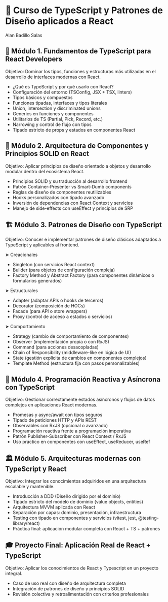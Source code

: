 # 🚀 Curso de TypeScript y Patrones de Diseño aplicados a React

Alan Badillo Salas

## 🧩 Módulo 1. Fundamentos de TypeScript para React Developers

Objetivo: Dominar los tipos, funciones y estructuras más utilizadas en el desarrollo de interfaces modernas con React.
* ¿Qué es TypeScript y por qué usarlo con React?
* Configuración del entorno (TSConfig, JSX + TSX, linters)
* Tipos básicos y compuestos
* Funciones tipadas, interfaces y tipos literales
* Union, intersection y discriminated unions
* Generics en funciones y componentes
* Utilitarios de TS (Partial, Pick, Record, etc.)
* Narrowing y control de flujo con tipos
* Tipado estricto de props y estados en componentes React

## 🧱 Módulo 2. Arquitectura de Componentes y Principios SOLID en React

Objetivo: Aplicar principios de diseño orientado a objetos y desarrollo modular dentro del ecosistema React.
* Principios SOLID y su traducción al desarrollo frontend
* Patrón Container-Presenter vs Smart-Dumb components
* Reglas de diseño de componentes reutilizables
* Hooks personalizados con tipado avanzado
* Inversión de dependencias con React Context y servicios
* Manejo de side-effects con useEffect y principios de SRP

## 🏗️ Módulo 3. Patrones de Diseño con TypeScript

Objetivo: Conocer e implementar patrones de diseño clásicos adaptados a TypeScript y aplicables al frontend.

➤ Creacionales
* Singleton (con servicios React context)
* Builder (para objetos de configuración compleja)
* Factory Method y Abstract Factory (para componentes dinámicos o formularios generados)

➤ Estructurales
* Adapter (adaptar APIs o hooks de terceros)
* Decorator (composición de HOCs)
* Facade (para API o store wrappers)
* Proxy (control de acceso a estados o servicios)

➤ Comportamiento
* Strategy (cambio de comportamiento de componentes)
* Observer (implementación propia o con RxJS)
* Command (para acciones desacopladas)
* Chain of Responsibility (middleware-like en lógica de UI)
* State (gestión explícita de cambios en componentes complejos)
* Template Method (estructura fija con pasos personalizables)

## 🔄 Módulo 4. Programación Reactiva y Asíncrona con TypeScript

Objetivo: Gestionar correctamente estados asíncronos y flujos de datos complejos en aplicaciones React modernas.
* Promesas y async/await con tipos seguros
* Tipado de peticiones HTTP y APIs REST
* Observables con RxJS (opcional o avanzado)
* Programación reactiva frente a programación imperativa
* Patrón Publisher-Subscriber con React Context / RxJS
* Uso práctico en componentes con useEffect, useReducer, useRef

## 🏛️ Módulo 5. Arquitecturas modernas con TypeScript y React

Objetivo: Integrar los conocimientos adquiridos en una arquitectura escalable y mantenible.
* Introducción a DDD (Diseño dirigido por el dominio)
* Tipado estricto del modelo de dominio (value objects, entities)
* Arquitectura MVVM aplicada con React
* Separación por capas: dominio, presentación, infraestructura
* Testing con tipado en componentes y servicios (vitest, jest, @testing-library/react)
* Práctica final: aplicación modular completa con React + TS + patrones

## 🎓 Proyecto Final: Aplicación Real de React + TypeScript

Objetivo: Aplicar los conocimientos de React y Typescript en un proyecto integral.
* Caso de uso real con diseño de arquitectura completa
* Integración de patrones de diseño y principios SOLID
* Revisión colectiva y retroalimentación con criterios profesionales